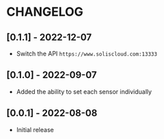 # CHANGELOG

## [0.1.1] - 2022-12-07

- Switch the API `https://www.soliscloud.com:13333`

## [0.1.0] - 2022-09-07

- Added the ability to set each sensor individually

## [0.0.1] - 2022-08-08

 - Initial release